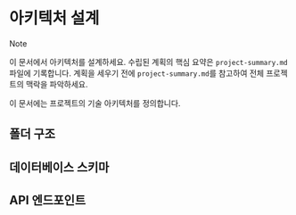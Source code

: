 # 아키텍처 설계

> [!NOTE]
> 이 문서에서 아키텍처를 설계하세요. 수립된 계획의 핵심 요약은 `project-summary.md` 파일에 기록합니다. 계획을 세우기 전에 `project-summary.md`를 참고하여 전체 프로젝트의 맥락을 파악하세요.

이 문서에는 프로젝트의 기술 아키텍처를 정의합니다.

## 폴더 구조

## 데이터베이스 스키마

## API 엔드포인트
